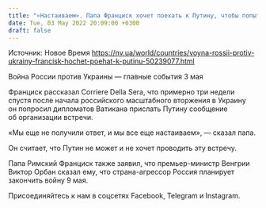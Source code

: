 ```yaml
---
title: "«Настаиваем». Папа Франциск хочет поехать к Путину, чтобы попытаться остановить войну в Украине"
date: Tue, 03 May 2022 20:09:00 +0300
draft: false
---
```

Источник: Новое Время https://nv.ua/world/countries/voyna-rossii-protiv-ukrainy-francisk-hochet-poehat-k-putinu-50239077.html


Война России против Украины — главные события 3 мая

 Франциск рассказал Corriere Della Sera, что примерно три недели спустя после начала российского масштабного вторжения в Украину он попросил дипломатов Ватикана прислать Путину сообщение об организации встречи.

«Мы еще не получили ответ, и мы все еще настаиваем», — сказал папа.

Он считает, что Путин не может и не хочет проводить эту встречу.

Папа Римский Франциск также заявил, что премьер-министр Венгрии Виктор Орбан сказал ему, что страна-агрессор Россия планирует закончить войну 9 мая.

Присоединяйтесь к нам в соцсетях Facebook, Telegram и Instagram.

